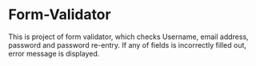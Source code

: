 # Form-Validator

This is project of form validator, which checks Username, email address,
password and password re-entry. If any of fields is incorrectly filled out,
error message is displayed.
